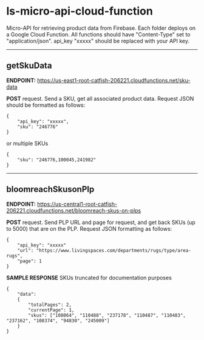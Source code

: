 # ls-micro-api-cloud-function
Micro-API for retrieving product data from Firebase. Each folder deploys on a Google Cloud Function. All functions should have "Content-Type" set to "application/json". api_key "xxxxx" should be replaced with your API key.

---

## getSkuData

**ENDPOINT:** https://us-east1-root-catfish-206221.cloudfunctions.net/sku-data 

**POST** request. Send a SKU, get all associated product data. Request JSON should be formatted as follows:
```
{
    "api_key": "xxxxx",
    "sku": "246776"
}
```
or multiple SKUs
```
{
    "sku": "246776,100045,241982"
}
```

---

## bloomreachSkusonPlp

**ENDPOINT:** https://us-central1-root-catfish-206221.cloudfunctions.net/bloomreach-skus-on-plps 

**POST** request. Send PLP URL and page for request, and get back SKUs (up to 5000) that are on the PLP. Request JSON formatting as follows:
```
{
    "api_key": "xxxxx"
    "url": "https://www.livingspaces.com/departments/rugs/type/area-rugs",
    "page": 1
}
```
**SAMPLE RESPONSE** SKUs truncated for documentation purposes
```
{
    "data": 
    {
        "totalPages": 2, 
        "currentPage": 1, 
        "skus": ["108064", "110488", "237178", "110487", "110483", "237162", "108374", "94830", "245009"]
    }
}
```